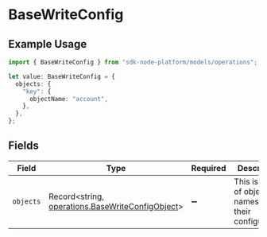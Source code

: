 # BaseWriteConfig

## Example Usage

```typescript
import { BaseWriteConfig } from "sdk-node-platform/models/operations";

let value: BaseWriteConfig = {
  objects: {
    "key": {
      objectName: "account",
    },
  },
};
```

## Fields

| Field                                                                                                | Type                                                                                                 | Required                                                                                             | Description                                                                                          |
| ---------------------------------------------------------------------------------------------------- | ---------------------------------------------------------------------------------------------------- | ---------------------------------------------------------------------------------------------------- | ---------------------------------------------------------------------------------------------------- |
| `objects`                                                                                            | Record<string, [operations.BaseWriteConfigObject](../../models/operations/basewriteconfigobject.md)> | :heavy_minus_sign:                                                                                   | This is a map of object names to their configuration.                                                |